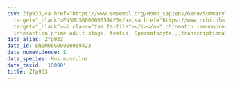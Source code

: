 ```yaml
---
csv: Zfp933,<a href="https://www.ensembl.org/Homo_sapiens/Gene/Summary?db=core;g=ENSMUSG00000059423"
  target="_blank">ENSMUSG00000059423</a>,<a href="https://www.ncbi.nlm.nih.gov/pubmed/25450459"
  target="_blank"><i class="fas fa-file"></i></a>",chromatin immunoprecipitation assay,direct
  interaction,prime adult stage, testis, Spermatocyte,,,transcriptional regulation,
data_alias: Zfp933
data_id: ENSMUSG00000059423
data_numevidence: 1
data_species: Mus musculus
data_taxid: '10090'
title: Zfp933
---
```

